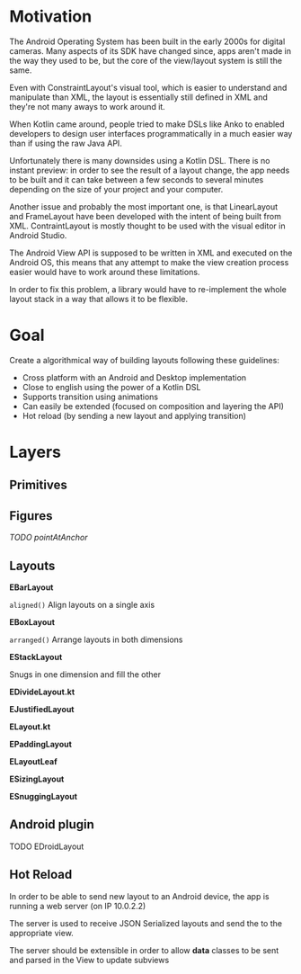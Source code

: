 # Motivation


The Android Operating System has been built in the early 2000s for digital cameras. Many aspects of its SDK have changed since, apps aren't made in the way they used to be, but the core of the view/layout system is still the same.

Even with ConstraintLayout's visual tool, which is easier to understand and manipulate than XML, the layout is essentially still defined in XML and they're not many aways to work around it.

When Kotlin came around, people tried to make DSLs like Anko to enabled developers to design user interfaces programmatically in a much easier way than if using the raw Java API.

Unfortunately there is many downsides using a Kotlin DSL. There is no instant preview: in order to see the result of a layout change, the app needs to be built and it can take between a few seconds to several minutes depending on the size of your project and your computer.

Another issue and probably the most important one, is that LinearLayout and FrameLayout have been developed with the intent of being built from XML. ContraintLayout is mostly thought to be used with the visual editor in Android Studio.

The Android View API is supposed to be written in XML and executed on the Android OS, this means that any attempt to make the view creation process easier would have to work around these limitations.

In order to fix this problem, a library would have to re-implement the whole layout stack in a way that allows it to be flexible.


# Goal
Create a algorithmical way of building layouts following these guidelines:
- Cross platform with an Android and Desktop implementation
- Close to english using the power of a Kotlin DSL
- Supports transition using animations
- Can easily be extended (focused on composition and layering the API)
- Hot reload (by sending a new layout and applying transition)





# Layers

## Primitives

## Figures


*TODO pointAtAnchor*

## Layouts
**EBarLayout**

`aligned()` Align layouts on a single axis

**EBoxLayout**

`arranged()` Arrange layouts in both dimensions

**EStackLayout**

Snugs in one dimension and fill the other

**EDivideLayout.kt**


**EJustifiedLayout**

**ELayout.kt**

**EPaddingLayout**

**ELayoutLeaf**

**ESizingLayout**

**ESnuggingLayout**


## Android plugin
TODO EDroidLayout

## Hot Reload
In order to be able to send new layout to an Android device, the app is running a web server (on IP 10.0.2.2)

The server is used to receive JSON Serialized layouts and send the to the appropriate view.

The server should be extensible in order to allow **data** classes to be sent and parsed in the View to update subviews 
 
